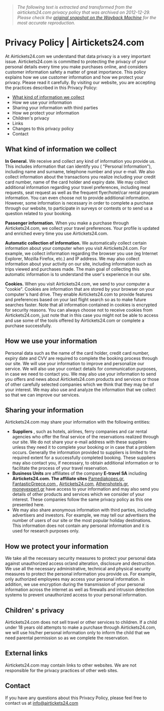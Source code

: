 > *The following text is extracted and transformed from the airtickets24.com privacy policy that was archived on 2012-12-29. Please check the [original snapshot on the Wayback Machine](https://web.archive.org/web/20121229064107id_/http%3A//www.airtickets24.com/en/privacy-policy) for the most accurate reproduction.*

# Privacy Policy | Airtickets24.com

At Airtickets24.com we understand that data privacy is a very important issue. Airtickets24.com is committed to protecting the privacy of your personal details every time you make purchases online, and considers customer information safety a matter of great importance. This policy explains how we use customer information and how we protect your privacy. Please read it carefully. By visiting our website, you are accepting the practices described in this Privacy Policy: 

* [What kind of information we collect ](http://www.airtickets24.com/en/privacy-policy#infocollect)
* How we use your information 
* Sharing your information with third parties 
* How we protect your information 
* Children's privacy 
* Links 
* Changes to this privacy policy 
* Contact 

## What kind of information we collect

**In General.** We receive and collect any kind of information you provide us. This includes information that can identify you ( "Personal Information"), including name and surname, telephone number and your e-mail. We also collect information about the transactions you realize including your credit card number, name of the card holder and expiry date. We may collect additional information regarding your travel preferences, including meal requests, seat request as well as the frequent flyer/hotel/car rental program information. You can even choose not to provide additional information. However, some information is necessary in order to complete a purchase through our website, to participate in surveys or contests or to send us a question related to your booking. 

**Passenger information.** When you make a purchase through Airtickets24.com, we collect your travel preferences. Your profile is updated and enriched every time you use Airtickets24.com.

**Automatic collection of information.** We automatically collect certain information about your computer when you visit Airtickets24.com. For example, we collect information regarding the browser you use (eg Internet Explorer, Mozilla Firefox, etc.) and IP address. We may also collect information about your activity on our site, including information such as trips viewed and purchases made. The main goal of collecting this automatic information is to understand the user's experience in our site.

**Cookies.** When you visit Airtickets24.com, we send to your computer a "cookie". Cookies are information that are stored by your browser on your computer's hard drive. They enable Airtickets24.com to provide features and preferences based on your last flight search so as to make future searches faster. Note that all information contained in cookies is encrypted for security reasons. You can always choose not to receive cookies from Airtickets24.com, just note that in this case you might not be able to access and use some of the tools offered by Airtickets24.com or complete a purchase successfully.

## How we use your information

Personal data such as the name of the card holder, credit card number, expiry date and CVV are required to complete the booking process through our site. We will use your information to improve and personalize our service. We will also use your contact details for communication purposes, in case we need to contact you. We may also use your information to send you offers and news about Airtickets24.com products and services or those of other carefully selected companies which we think that they may be of your interest. We may also use and analyze the information that we collect so that we can improve our services. 

## Sharing your information

Airtickets24.com may share your information with the following entities: 

* **Suppliers** , such as hotels, airlines, ferry companies and car rental agencies who offer the final service of the reservations realized through our site. We do not share your e-mail address with these suppliers unless they need it to complete your booking or in case that a problem occurs. Generally the information provided to suppliers is limited to the required extent for a successfully completed booking. These suppliers may also contact you, if necessary, to obtain additional information or to facilitate the process of your travel reservation. 
* **Business Units** are affiliates of the company **E-travel SA** including **Airtickets24.com. The affiliate sites** [Pamediakopes.gr](http://www.pamediakopes.gr/), [FantasticGreece.com ](http://www.fantasticgreece.com/), [Airtickets24.com](http://www.airtickets24.com/), [Athenshotels.gr](http://www.athenshotels.gr/), [moneyexpert.gr](http://www.moneyexpert.gr/) have access to your information and may also send you details of other products and services which we consider of your interest. These companies follow the same privacy policy as this one presented here. 
* We may also share anonymous information with third parties, including advertisers and investors. For example, we may tell our advertisers the number of users of our site or the most popular holiday destinations. This information does not contain any personal information and it is used for research purposes only. 

## How we protect your information

We take all the necessary security measures to protect your personal data against unauthorized access or/and alteration, disclosure and destruction. We use all the necessary administrative, technical and physical security measures to protect the personal information you provide us. For example, only authorized employees may access your personal information. In addition, we use encryption during the transmission of your personal information across the internet as well as firewalls and intrusion detection systems to prevent unauthorized access to your personal information. 

## Children' s privacy

Airtickets24.com does not sell travel or other services to children. If a child under 18 years old attempts to make a purchase through Airtickets24.com, we will use his/her personal information only to inform the child that we need parental permission so as we complete the reservation. 

## External links

Airtickets24.com may contain links to other websites. We are not responsible for the privacy practices of other web sites. 

## Contact

If you have any questions about this Privacy Policy, please feel free to contact us at [info@airtickets24.com](mailto:info@airtickets24.com)
